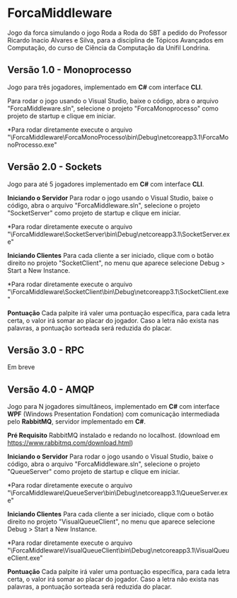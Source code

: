 # ForcaMiddleware

Jogo da forca simulando o jogo Roda a Roda do SBT a pedido do Professor Ricardo Inacio Alvares e Silva, para a disciplina de Tópicos Avançados em Computação, do curso de Ciência da Computação da Unifil Londrina.


## Versão 1.0 - Monoprocesso
Jogo para três jogadores, implementado em **C#** com interface **CLI**.

Para rodar o jogo usando o Visual Studio, baixe o código, abra o arquivo "ForcaMiddleware.sln", selecione o projeto "ForcaMonoprocesso" como projeto de startup e clique em iniciar.

*Para rodar diretamente execute o arquivo "\ForcaMiddleware\ForcaMonoProcesso\bin\Debug\netcoreapp3.1\ForcaMonoProcesso.exe"

## Versão 2.0 - Sockets
Jogo para até 5 jogadores implementado em **C#** com interface **CLI**.

**Iniciando o Servidor**
Para rodar o jogo usando o Visual Studio, baixe o código, abra o arquivo "ForcaMiddleware.sln", selecione o projeto "SocketServer" como projeto de startup e clique em iniciar.

*Para rodar diretamente execute o arquivo "\ForcaMiddleware\SocketServer\bin\Debug\netcoreapp3.1\SocketServer.exe"

**Iniciando Clientes**
Para cada cliente a ser iniciado, clique com o botão direito no projeto "SocketClient", no menu que aparece selecione Debug > Start a New Instance.

*Para rodar diretamente execute o arquivo "\ForcaMiddleware\SocketClient\bin\Debug\netcoreapp3.1\SocketClient.exe"

**Pontuação**
Cada palpite irá valer uma pontuação específica, para cada letra certa, o valor irá somar ao placar do jogador. Caso a letra não exista nas palavras, a pontuação sorteada será reduzida do placar. 

## Versão 3.0 - RPC
Em breve

## Versão 4.0 - AMQP
Jogo para N jogadores simultâneos, implementado em **C#** com interface **WPF** (Windows Presentation Fondation) com comunicação intermediada pelo **RabbitMQ**, servidor implementado em **C#**.

**Pré Requisito**
RabbitMQ instalado e redando no localhost. (download em https://www.rabbitmq.com/download.html)

**Iniciando o Servidor**
Para rodar o jogo usando o Visual Studio, baixe o código, abra o arquivo "ForcaMiddleware.sln", selecione o projeto "QueueServer" como projeto de startup e clique em iniciar.

*Para rodar diretamente execute o arquivo "\ForcaMiddleware\QueueServer\bin\Debug\netcoreapp3.1\QueueServer.exe"

**Iniciando Clientes**
Para cada cliente a ser iniciado, clique com o botão direito no projeto "VisualQueueClient", no menu que aparece selecione Debug > Start a New Instance.

*Para rodar diretamente execute o arquivo "\ForcaMiddleware\VisualQueueClient\bin\Debug\netcoreapp3.1\VisualQueueClient.exe"

**Pontuação**
Cada palpite irá valer uma pontuação específica, para cada letra certa, o valor irá somar ao placar do jogador. Caso a letra não exista nas palavras, a pontuação sorteada será reduzida do placar. 
